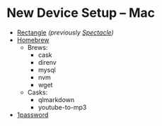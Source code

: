 # New Device Setup – Mac
* [Rectangle](https://rectangleapp.com/) _(previously [Spectacle](https://www.spectacleapp.com/))_
* [Homebrew](https://brew.sh/)
  * Brews:
    * cask
    * direnv
    * mysql
    * nvm
    * wget
  * Casks:
    * qlmarkdown
    * youtube-to-mp3
* [1password](https://1password.com/downloads/mac/)
